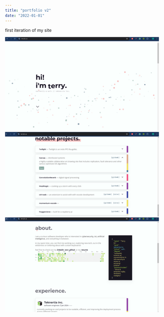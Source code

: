 ```yaml
---
title: "portfolio v2"
date: "2022-01-01"
---
```


first iteration of my site


![plot](https://raw.githubusercontent.com/terryfu2/terryfu2.github.io/v4/content/projects/imgs/demoSite.PNG)
![plot](https://raw.githubusercontent.com/terryfu2/terryfu2.github.io/v4/content/projects/imgs/demoSite2.PNG)
![plot](https://raw.githubusercontent.com/terryfu2/terryfu2.github.io/v4/content/projects/imgs/demoSite3.PNG)
